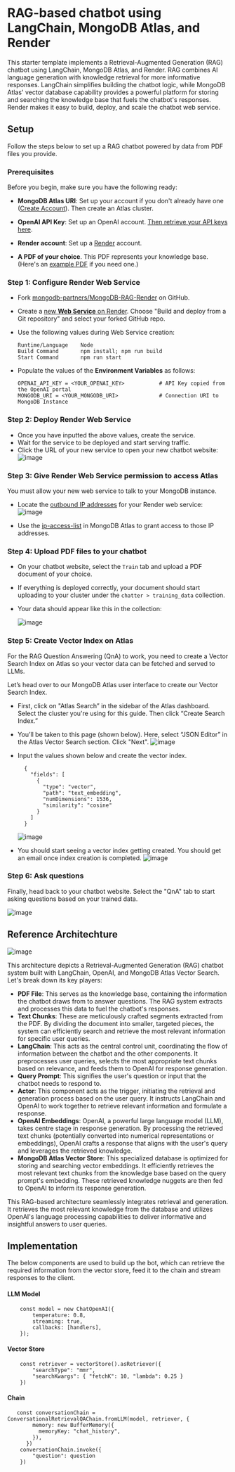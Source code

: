 
# RAG-based chatbot using LangChain, MongoDB Atlas, and Render
This starter template implements a Retrieval-Augmented Generation (RAG) chatbot using LangChain, MongoDB Atlas, and Render. RAG combines AI language generation with knowledge retrieval for more informative responses. LangChain simplifies building the chatbot logic, while MongoDB Atlas' vector database capability provides a powerful platform for storing and searching the knowledge base that fuels the chatbot's responses. Render makes it easy to build, deploy, and scale the chatbot web service.

## Setup 
Follow the steps below to set up a RAG chatbot powered by data from PDF files you provide.


### Prerequisites

Before you begin, make sure you have the following ready:

- **MongoDB Atlas URI**: Set up your account if you don't already have one ([Create Account](https://www.mongodb.com/docs/guides/atlas/account/)). Then create an Atlas cluster.
    
- **OpenAI API Key**: Set up an OpenAI account. [Then retrieve your API keys here](https://platform.openai.com/api-keys).

- **Render account**: Set up a [Render](https://render.com/) account.

- **A PDF of your choice**. This PDF represents your knowledge base. (Here's an [example PDF](https://drive.google.com/file/d/1yIHmqe5-D_32tlSN1LZq1LJY8TStziXx/view?usp=drive_link) if you need one.)


### Step 1: Configure Render Web Service

- Fork [mongodb-partners/MongoDB-RAG-Render](https://github.com/mongodb-partners/MongoDB-RAG-Render/) on GitHub.
  
- Create a [new **Web Service** on Render](https://docs.render.com/web-services#deploy-your-own-code). Choose "Build and deploy from a Git repository" and select your forked GitHub repo.

- Use the following values during Web Service creation:

  ```
  Runtime/Language    Node
  Build Command       npm install; npm run build
  Start Command       npm run start
  ```

- Populate the values of the **Environment Variables** as follows:

  ````
  OPENAI_API_KEY = <YOUR_OPENAI_KEY>           # API Key copied from the OpenAI portal
  MONGODB_URI = <YOUR_MONGODB_URI>             # Connection URI to MongoDB Instance
  ````


### Step 2: Deploy Render Web Service
- Once you have inputted the above values, create the service.
- Wait for the service to be deployed and start serving traffic.
- Click the URL of your new service to open your new chatbot website:
![image](./assets/render-service-url.png)

### Step 3: Give Render Web Service permission to access Atlas
You must allow your new web service to talk to your MongoDB instance.
* Locate the [outbound IP addresses](https://docs.render.com/static-outbound-ip-addresses) for your Render web service:
  ![image](./assets/render-outbound-ip-addresses.png)

* Use the [ip-access-list](https://www.mongodb.com/docs/atlas/security/ip-access-list/) in MongoDB Atlas to grant access to those IP addresses.


### Step 4: Upload PDF files to your chatbot
- On your chatbot website, select the `Train` tab and upload a PDF document of your choice.

- If everything is deployed correctly, your document should start uploading to your cluster under the `chatter > training_data` collection.

- Your data should appear like this in the collection:

  ![image](https://github.com/utsavMongoDB/MongoDB-RAG-NextJS/assets/114057324/316af753-8f7b-492f-b51a-c23c109a3fac)


### Step 5: Create Vector Index on Atlas
For the RAG Question Answering (QnA) to work, you need to create a Vector Search Index on Atlas so your vector data can be fetched and served to LLMs.

Let’s head over to our MongoDB Atlas user interface to create our Vector Search Index.

* First, click on "Atlas Search” in the sidebar of the Atlas dashboard. Select the cluster you're using for this guide. Then click “Create Search Index.” 
* You’ll be taken to this page (shown below). Here, select “JSON Editor” in the Atlas Vector Search section. Click "Next".
    ![image](https://github.com/utsavMongoDB/MongoDB-RAG-NextJS/assets/114057324/b41a09a8-9875-4e5d-9549-e62652389d33)

* Input the values shown below and create the vector index.
    ````
      {
        "fields": [
          {
            "type": "vector",
            "path": "text_embedding",
            "numDimensions": 1536,
            "similarity": "cosine"
          }
        ]
      }
    ````

  ![image](https://github.com/utsavMongoDB/MongoDB-RAG-NextJS/assets/114057324/d7e560b3-695c-4210-8a6d-ea50c589bc70)

* You should start seeing a vector index getting created. You should get an email once index creation is completed.
  ![image](https://github.com/utsavMongoDB/MongoDB-RAG-NextJS/assets/114057324/c1842069-4080-4251-8269-08d9398e09aa)


### Step 6: Ask questions
Finally, head back to your chatbot website. Select the "QnA" tab to start asking questions based on your trained data.

  ![image](https://github.com/utsavMongoDB/MongoDB-RAG-NextJS/assets/114057324/c76c8c19-e18a-46b1-834a-9a6bda7fec99)



## Reference Architechture 

![image](https://github.com/utsavMongoDB/MongoDB-RAG-NextJS/assets/114057324/85ce551b-c6b2-43d6-bc4c-bc4df374142d)


This architecture depicts a Retrieval-Augmented Generation (RAG) chatbot system built with LangChain, OpenAI, and MongoDB Atlas Vector Search. Let's break down its key players:

- **PDF File**: This serves as the knowledge base, containing the information the chatbot draws from to answer questions. The RAG system extracts and processes this data to fuel the chatbot's responses.
- **Text Chunks**: These are meticulously crafted segments extracted from the PDF. By dividing the document into smaller, targeted pieces, the system can efficiently search and retrieve the most relevant information for specific user queries.
- **LangChain**: This acts as the central control unit, coordinating the flow of information between the chatbot and the other components. It preprocesses user queries, selects the most appropriate text chunks based on relevance, and feeds them to OpenAI for response generation.
- **Query Prompt**: This signifies the user's question or input that the chatbot needs to respond to.
- **Actor**: This component acts as the trigger, initiating the retrieval and generation process based on the user query. It instructs LangChain and OpenAI to work together to retrieve relevant information and formulate a response.
- **OpenAI Embeddings**: OpenAI, a powerful large language model (LLM), takes centre stage in response generation. By processing the retrieved text chunks (potentially converted into numerical representations or embeddings), OpenAI crafts a response that aligns with the user's query and leverages the retrieved knowledge.
- **MongoDB Atlas Vector Store**: This specialized database is optimized for storing and searching vector embeddings. It efficiently retrieves the most relevant text chunks from the knowledge base based on the query prompt's embedding. These retrieved knowledge nuggets are then fed to OpenAI to inform its response generation.


This RAG-based architecture seamlessly integrates retrieval and generation. It retrieves the most relevant knowledge from the database and utilizes OpenAI's language processing capabilities to deliver informative and insightful answers to user queries.


## Implementation 

The below components are used to build up the bot, which can retrieve the required information from the vector store, feed it to the chain and stream responses to the client.

#### LLM Model 

        const model = new ChatOpenAI({
            temperature: 0.8,
            streaming: true,
            callbacks: [handlers],
        });


#### Vector Store

        const retriever = vectorStore().asRetriever({ 
            "searchType": "mmr", 
            "searchKwargs": { "fetchK": 10, "lambda": 0.25 } 
        })

#### Chain

       const conversationChain = ConversationalRetrievalQAChain.fromLLM(model, retriever, {
            memory: new BufferMemory({
              memoryKey: "chat_history",
            }),
          })
        conversationChain.invoke({
            "question": question
        })
